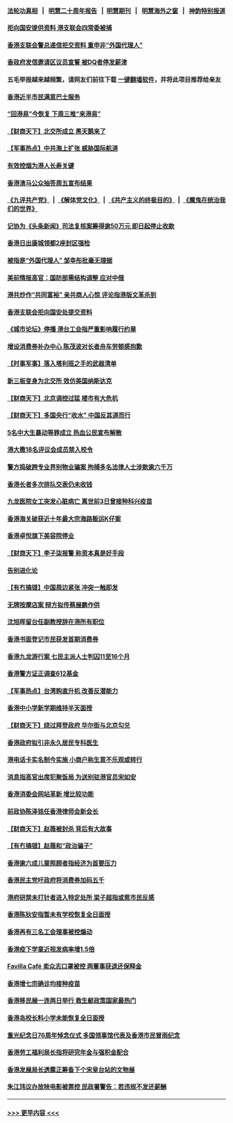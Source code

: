#### [法轮功真相](https://github.com/gfw-breaker/truth/blob/master/README.md?t=0) &nbsp;&nbsp;|&nbsp;&nbsp; [明慧二十周年报告](https://github.com/gfw-breaker/mh-reports/blob/master/README.md?t=0) &nbsp;&nbsp;|&nbsp;&nbsp;[明慧期刊](https://github.com/gfw-breaker/mh-qikan) &nbsp;&nbsp;|&nbsp;&nbsp; [明慧海外之窗](https://github.com/gfw-breaker/mh-news/blob/master/README.md?t=0) &nbsp;&nbsp;|&nbsp;&nbsp; [神韵特别报道](https://github.com/gfw-breaker/mh-news/blob/master/shenyun.md?t=0)
#### [拒向国安提供资料 港支联会四常委被捕](../pages/nsc415/n13218477.md?t=09090654) 
#### [香港支联会警总递信拒交资料 重申非“外国代理人”](../pages/nsc415/n13218194.md?t=09090654) 
#### [香政府发信邀请区议员宣誓 被DQ者停发薪津](../pages/nsc415/n13218172.md?t=09090654) 
#### 五毛举报越来越频繁，请网友们前往下载 [一键翻墙软件](https://github.com/gfw-breaker/ssr-accounts)，并将此项目推荐给亲友
#### [香港近半市民满意巴士服务](../pages/nsc415/n13218151.md?t=09090654) 
#### [“回港易”今恢复 下周三推“来港易”](../pages/nsc415/n13218158.md?t=09090654) 
#### [【财商天下】北交所成立 黑天鹅来了](../pages/nsc415/n13217782.md?t=09090654) 
#### [【军事热点】中共海上扩张 威胁国际航道](../pages/nsc415/n13215161.md?t=09090654) 
#### [有效控烟为港人长寿关键](../pages/nsc415/n13215801.md?t=09090654) 
#### [香港渣马公众抽签周五宣布结果](../pages/nsc415/n13215772.md?t=09090654) 
#### [《九评共产党》](https://github.com/begood0513/9ping.md/blob/master/README.md) &nbsp;|&nbsp; [《解体党文化》](../../../../jtdwh.md/blob/master/README.md)  &nbsp;|&nbsp; [《共产主义的终极目的》](../../../../gczydzjmd.md/blob/master/README.md) &nbsp;|&nbsp; [《魔鬼在统治我们的世界》](../../../../mgztzwmdsj.md/blob/master/README.md) 
#### [记协为《头条新闻》司法复核案筹得逾50万元 即日起停止收款](../pages/nsc415/n13215739.md?t=09090654) 
#### [香港日出康城领都2座封区强检](../pages/nsc415/n13215715.md?t=09090654) 
#### [被指是“外国代理人” 邹幸彤批毫无理据](../pages/nsc415/n13215676.md?t=09090654) 
#### [美前情报高官：国防部需结构调整 应对中俄](../pages/nsc415/n13213243.md?t=09090654) 
#### [港共炒作“共同富裕” 亲共商人心惊 评论指港版文革杀到](../pages/nsc415/n13212912.md?t=09090654) 
#### [香港支联会拒向国安处提交资料](../pages/nsc415/n13212918.md?t=09090654) 
#### [《城市论坛》停播 港台工会指严重影响履行约章](../pages/nsc415/n13212906.md?t=09090654) 
#### [增设消费券补办中心 陈茂波对长者舟车劳顿感抱歉](../pages/nsc415/n13212871.md?t=09090654) 
#### [【时事军事】落入塔利班之手的武器清单](../pages/nsc415/n13208936.md?t=09090654) 
#### [新三板变身为北交所 效仿美国纳斯达克](../pages/nsc415/n13211423.md?t=09090654) 
#### [【财商天下】北京调控过猛 楼市有大危机](../pages/nsc415/n13210934.md?t=09090654) 
#### [【财商天下】多国央行“收水” 中国反其道而行](../pages/nsc415/n13208754.md?t=09090654) 
#### [5名中大生暴动等罪成立 热血公民宣布解散](../pages/nsc415/n13208306.md?t=09090654) 
#### [港大撒18名评议会成员禁入校令](../pages/nsc415/n13206887.md?t=09090654) 
#### [警方捣破跨专业界别物业骗案 拘捕多名法律人士涉款逾六千万](../pages/nsc415/n13206860.md?t=09090654) 
#### [香港长者多次排队交表仍未收钱](../pages/nsc415/n13206820.md?t=09090654) 
#### [九龙医院女工突发心脏病亡 离世前3日曾接种科兴疫苗](../pages/nsc415/n13206776.md?t=09090654) 
#### [香港海关破获近十年最大宗海路贩运K仔案](../pages/nsc415/n13206733.md?t=09090654) 
#### [香港卓悦旗下美容院停业](../pages/nsc415/n13206666.md?t=09090654) 
#### [【财商天下】李子柒报警 称资本真是好手段](../pages/nsc415/n13205829.md?t=09090654) 
#### [告别进化论](../pages/nsc415/n13196066.md?t=09090654) 
#### [【有冇搞错】中国周边紧张 冲突一触即发](../pages/nsc415/n13203646.md?t=09090654) 
#### [无牌按摩店案 辩方拟传蔡展鹏作供](../pages/nsc415/n13204103.md?t=09090654) 
#### [沈旭晖留台任副教授辞在港所有职位](../pages/nsc415/n13204114.md?t=09090654) 
#### [香港书面登记市民获发首期消费券](../pages/nsc415/n13204085.md?t=09090654) 
#### [香港九龙游行案 七民主派人士判囚11至16个月](../pages/nsc415/n13204058.md?t=09090654) 
#### [香港警方证正调查612基金](../pages/nsc415/n13204037.md?t=09090654) 
#### [【军事热点】台湾购直升机 改善反潜能力](../pages/nsc415/n13203392.md?t=09090654) 
#### [香港中小学新学期维持半天面授](../pages/nsc415/n13203936.md?t=09090654) 
#### [【财商天下】绕过拜登政府 华尔街与北京勾兑](../pages/nsc415/n13203346.md?t=09090654) 
#### [香港政府拟引非永久居民专科医生](../pages/nsc415/n13201553.md?t=09090654) 
#### [港电话卡实名制今实施 小商户称生意不乐观或转行](../pages/nsc415/n13201495.md?t=09090654) 
#### [消息指高官出席犯聚饭局 为送别驻港官员宋如安](../pages/nsc415/n13201536.md?t=09090654) 
#### [香港消委会网站革新 增比较功能](../pages/nsc415/n13201513.md?t=09090654) 
#### [前政协陈泽铭任香港律师会新会长](../pages/nsc415/n13201478.md?t=09090654) 
#### [【财商天下】赵薇被封杀 背后有大故事](../pages/nsc415/n13200381.md?t=09090654) 
#### [【有冇搞错】赵薇和“政治骗子”](../pages/nsc415/n13198427.md?t=09090654) 
#### [香港逾六成儿童照顾者指经济为首要压力](../pages/nsc415/n13198753.md?t=09090654) 
#### [香港民主党吁政府将消费券加码五千](../pages/nsc415/n13198742.md?t=09090654) 
#### [港府研禁未打针者进入特定处所 梁子超指或惹市民反感](../pages/nsc415/n13198720.md?t=09090654) 
#### [香港陈狄安指暂未有学校恢复全日面授](../pages/nsc415/n13198706.md?t=09090654) 
#### [香港再有三名工会理事被控煽动](../pages/nsc415/n13198690.md?t=09090654) 
#### [香港疫下学童近视发病率增1.5倍](../pages/nsc415/n13198654.md?t=09090654) 
#### [Favilla Café 卖众志口罩被控 两董事获退还保释金](../pages/nsc415/n13198626.md?t=09090654) 
#### [香港增七宗确诊均接种疫苗](../pages/nsc415/n13196504.md?t=09090654) 
#### [香港移民展一连两日举行 救生艇政策国家最热门](../pages/nsc415/n13196489.md?t=09090654) 
#### [香港岛校长料小学未能恢复全日面授](../pages/nsc415/n13196496.md?t=09090654) 
#### [重光纪念日76周年悼念仪式 多国领事馆代表及香港市民冒雨纪念](../pages/nsc415/n13196471.md?t=09090654) 
#### [香港劳工福利局长指将研究年金与强积金配合](../pages/nsc415/n13196481.md?t=09090654) 
#### [香港发展局长透露正筹备下个宋皇台站的文物展](../pages/nsc415/n13196461.md?t=09090654) 
#### [朱江玮议办放映电影被票控 民政署警告：若违规不发还薪酬](../pages/nsc415/n13196390.md?t=09090654) 

----
#### [ >>> 更早内容 <<< ](../indexes/nsc415-earlier.md)
